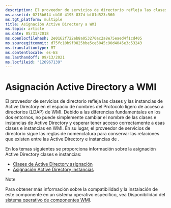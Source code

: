 ```yaml
---
description: El proveedor de servicios de directorio refleja las clases y las instancias de Active Directory en el espacio de nombres del Protocolo ligero de acceso a directorios (LDAP) de WMI.
ms.assetid: 0215b614-cb10-4195-837d-bf81d523c560
ms.tgt_platform: multiple
title: Asignación Active Directory a WMI
ms.topic: article
ms.date: 05/31/2018
ms.openlocfilehash: 2e0162f722eb8a053270ac2a8e75eaed4f1cd405
ms.sourcegitcommit: d75fc10b9f0825bbe5ce5045c90d4045e3c53243
ms.translationtype: MT
ms.contentlocale: es-ES
ms.lasthandoff: 09/13/2021
ms.locfileid: "126967139"
---
```

# <a name="mapping-active-directory-to-wmi"></a>Asignación Active Directory a WMI

El proveedor de servicios de directorio refleja las clases y las instancias de Active Directory en el espacio de nombres del Protocolo ligero de acceso a directorios (LDAP) de WMI. Debido a las diferencias fundamentales en los dos entornos, no puede simplemente cambiar el nombre de las clases e instancias de Active Directory y esperar tener acceso correctamente a esas clases e instancias en WMI. En su lugar, el proveedor de servicios de directorio sigue las reglas de nomenclatura para conservar las relaciones que existen entre las Active Directory e instancias de .

En los temas siguientes se proporciona información sobre la asignación Active Directory clases e instancias:

-   [Clases de Active Directory asignación](mapping-active-directory-classes.md)
-   [Asignación Active Directory instancias](mapping-active-directory-instances.md)

> [!Note]  
> Para obtener más información sobre la compatibilidad y la instalación de este componente en un sistema operativo específico, vea Disponibilidad del [sistema operativo de componentes WMI](operating-system-availability-of-wmi-components.md).

 

 

 



